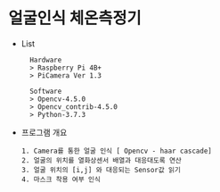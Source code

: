 # 얼굴인식 체온측정기

-   List

    ```
      Hardware
      > Raspberry Pi 4B+
      > PiCamera Ver 1.3

      Software
      > Opencv-4.5.0
      > Opencv_contrib-4.5.0
      > Python-3.7.3
    ```

-   프로그램 개요
    ```
    1. Camera를 통한 얼굴 인식 [ Opencv - haar cascade]
    2. 얼굴의 위치를 열화상센서 배열과 대응대도록 연산
    3. 얼굴 위치의 [i,j] 와 대응되는 Sensor값 읽기
    4. 마스크 착용 여부 인식
    ```
